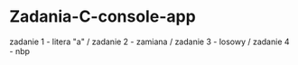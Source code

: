 # Zadania-C-console-app
zadanie 1 - litera "a" / zadanie 2 - zamiana / zadanie 3 - losowy / zadanie 4 - nbp
